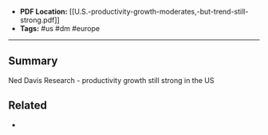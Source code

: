 
- **PDF Location:** [[U.S.-productivity-growth-moderates,-but-trend-still-strong.pdf]]
- **Tags:** #us #dm #europe 

---
## Summary

Ned Davis Research - productivity growth still strong in the US
## Related
- 


